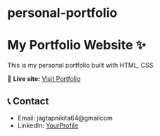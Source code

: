 # personal-portfolio

 # My Portfolio Website ✨

This is my personal portfolio built with HTML, CSS

🔗 **Live site:** [Visit Portfolio]( https://nikitajagtap19.github.io/personal-portfolio/)


## 📞 Contact

- Email: jagtapnikita64@gmailcom
- LinkedIn: [YourProfile](https://linkedin.com/in/yourprofile)
